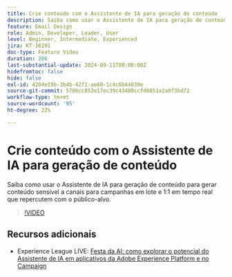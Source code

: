 ```yaml
---
title: Crie conteúdo com o Assistente de IA para geração de conteúdo
description: Saiba como usar o Assistente de IA para geração de conteúdo para gerar conteúdo sensível a canais para campanhas em lote e 1:1 em tempo real que repercutem com o público-alvo.
feature: Email Design
role: Admin, Developer, Leader, User
level: Beginner, Intermediate, Experienced
jira: KT-16191
doc-type: Feature Video
duration: 206
last-substantial-update: 2024-09-11T00:00:00Z
hidefromtoc: false
hide: false
exl-id: 4204e19b-3b4b-42f1-ae60-1c4c6b44039e
source-git-commit: 5786cc852e17ec39c43480ccfd6051a2a8f3bd72
workflow-type: tm+mt
source-wordcount: '95'
ht-degree: 22%

---
```


# Crie conteúdo com o Assistente de IA para geração de conteúdo

Saiba como usar o Assistente de IA para geração de conteúdo para gerar conteúdo sensível a canais para campanhas em lote e 1:1 em tempo real que repercutem com o público-alvo.

>[!VIDEO](https://video.tv.adobe.com/v/3433569/?learn=on)

## Recursos adicionais

* Experience League LIVE: [Festa da AI: como explorar o potencial do Assistente de IA em aplicativos da Adobe Experience Platform e no Campaign](https://experienceleague.adobe.com/pt-br/docs/events/experience-league-live-recordings/episodes/exl-live-episode-09-26-24)
